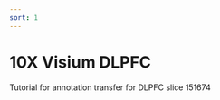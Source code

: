 ```yaml
---
sort: 1
---
```


# 10X Visium DLPFC

Tutorial for annotation transfer for DLPFC slice 151674
